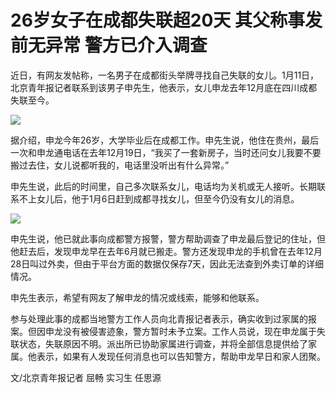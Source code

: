 # 26岁女子在成都失联超20天 其父称事发前无异常 警方已介入调查

近日，有网友发帖称，一名男子在成都街头举牌寻找自己失联的女儿。1月11日，北京青年报记者联系到该男子申先生，他表示，女儿申龙去年12月底在四川成都失联至今。

![](https://inews.gtimg.com/newsapp_bt/0/15607192624/1000)

据介绍，申龙今年26岁，大学毕业后在成都工作。申先生说，他住在贵州，最后一次和申龙通电话在去年12月19日，“我买了一套新房子，当时还问女儿我要不要搬过去住，女儿说都听我的，电话里没听出有什么异常。”

申先生说，此后的时间里，自己多次联系女儿，电话均为关机或无人接听。长期联系不上女儿后，他于1月6日赶到成都寻找女儿，但至今仍没有女儿的消息。

![](https://inews.gtimg.com/newsapp_bt/0/15607192627/1000)

申先生说，他已就此事向成都警方报警，警方帮助调查了申龙最后登记的住址，但他赶去后，发现申龙早在去年6月就已搬走。警方还发现申龙的手机曾在去年12月28日叫过外卖，但由于平台方面的数据仅保存7天，因此无法查到外卖订单的详细情况。

申先生表示，希望有网友了解申龙的情况或线索，能够和他联系。

参与处理此事的成都当地警方工作人员向北青报记者表示，确实收到过家属的报案。但因申龙没有被侵害迹象，警方暂时未予立案。工作人员说，现在申龙属于失联状态，失联原因不明。派出所已协助家属进行调查，并将全部信息提供给了家属。他表示，如果有人发现任何消息也可以告知警方，帮助申龙早日和家人团聚。

文/北京青年报记者 屈畅 实习生 任思源


